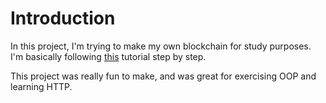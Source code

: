 # Introduction
In this project, I'm trying to make my own blockchain for study purposes.
I'm basically following [this](https://hackernoon.com/learn-blockchains-by-building-one-117428612f46)
tutorial step by step.

This project was really fun to make, and was great for exercising OOP and learning HTTP.

